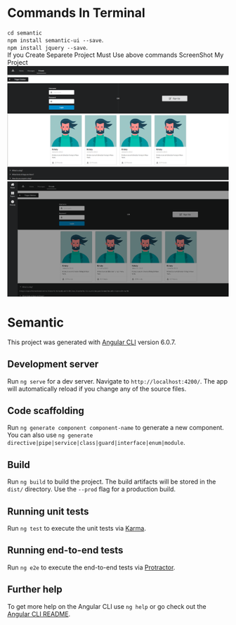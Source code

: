 # Commands In Terminal
  `cd semantic`
  <br />
  `npm install semantic-ui --save`.
  <br />
  `npm install jquery --save`.
  <br />
  If you Create Separete Project Must Use above commands
ScreenShot My Project
![alt text](https://github.com/SUDOARSDEV/Semantic-UI/blob/master/src/assets/s1.png)
![alt text](https://github.com/SUDOARSDEV/Semantic-UI/blob/master/src/assets/s2.png)

# Semantic

This project was generated with [Angular CLI](https://github.com/angular/angular-cli) version 6.0.7.

## Development server

Run `ng serve` for a dev server. Navigate to `http://localhost:4200/`. The app will automatically reload if you change any of the source files.

## Code scaffolding

Run `ng generate component component-name` to generate a new component. You can also use `ng generate directive|pipe|service|class|guard|interface|enum|module`.

## Build

Run `ng build` to build the project. The build artifacts will be stored in the `dist/` directory. Use the `--prod` flag for a production build.

## Running unit tests

Run `ng test` to execute the unit tests via [Karma](https://karma-runner.github.io).

## Running end-to-end tests

Run `ng e2e` to execute the end-to-end tests via [Protractor](http://www.protractortest.org/).

## Further help

To get more help on the Angular CLI use `ng help` or go check out the [Angular CLI README](https://github.com/angular/angular-cli/blob/master/README.md).
